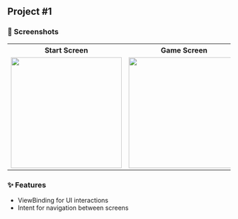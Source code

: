 ## Project #1 
### 📱 Screenshots
<table>
  <tr>
    <th>Start Screen</th>
    <th>Game Screen</th>
    <th>End Screen</th>
  </tr>
  <tr>
    <td><img src="https://github.com/user-attachments/assets/b25b4d67-9993-49be-9568-8d1cc6aeb9f4" width="250"></td>
    <td><img src="https://github.com/user-attachments/assets/4f51ee50-c840-4b46-8d8a-de9343b14e4e" width="250"></td>
    <td><img src="https://github.com/user-attachments/assets/e9d23633-750c-4d83-af51-5146f5966851" width="250"></td>
  </tr>
</table>

### ✨ Features
- ViewBinding for UI interactions  
- Intent for navigation between screens
